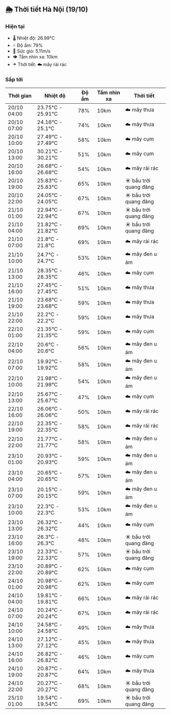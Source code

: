## 🌦️ Thời tiết Hà Nội (19/10)

### Hiện tại

- 🌡️ Nhiệt độ: 26.99℃
- 💦 Độ ẩm: 79%
- 💨 Sức gió: 5.11m/s
- 👁️ Tầm nhìn xa: 10km
- ☂️ Thời tiết: ☁️ mây rải rác

### Sắp tới

| Thời gian | Nhiệt độ | Độ ẩm | Tầm nhìn xa | Thời tiết |
| --- | --- | --- | --- | --- |
| 20/10 04:00 | 23.75℃ - 25.91℃ | 78% | 10km | ☁️ mây thưa |
| 20/10 07:00 | 24.16℃ - 25.1℃ | 74% | 10km | ☁️ mây thưa |
| 20/10 10:00 | 27.49℃ - 27.49℃ | 58% | 10km | ☁️ mây cụm |
| 20/10 13:00 | 30.21℃ - 30.21℃ | 51% | 10km | ☁️ mây cụm |
| 20/10 16:00 | 26.68℃ - 26.68℃ | 54% | 10km | ☁️ mây rải rác |
| 20/10 19:00 | 25.83℃ - 25.83℃ | 65% | 10km | ☀️ bầu trời quang đãng |
| 20/10 22:00 | 24.05℃ - 24.05℃ | 67% | 10km | ☀️ bầu trời quang đãng |
| 21/10 01:00 | 22.94℃ - 22.94℃ | 67% | 10km | ☀️ bầu trời quang đãng |
| 21/10 04:00 | 21.82℃ - 21.82℃ | 69% | 10km | ☀️ bầu trời quang đãng |
| 21/10 07:00 | 21.8℃ - 21.8℃ | 69% | 10km | ☁️ mây rải rác |
| 21/10 10:00 | 24.7℃ - 24.7℃ | 53% | 10km | ☁️ mây đen u ám |
| 21/10 13:00 | 28.35℃ - 28.35℃ | 46% | 10km | ☁️ mây cụm |
| 21/10 16:00 | 27.45℃ - 27.45℃ | 51% | 10km | ☁️ mây thưa |
| 21/10 19:00 | 23.68℃ - 23.68℃ | 59% | 10km | ☁️ mây thưa |
| 21/10 22:00 | 22.2℃ - 22.2℃ | 59% | 10km | ☁️ mây thưa |
| 22/10 01:00 | 21.35℃ - 21.35℃ | 59% | 10km | ☁️ mây cụm |
| 22/10 04:00 | 20.6℃ - 20.6℃ | 56% | 10km | ☁️ mây đen u ám |
| 22/10 07:00 | 19.92℃ - 19.92℃ | 58% | 10km | ☁️ mây đen u ám |
| 22/10 10:00 | 21.98℃ - 21.98℃ | 54% | 10km | ☁️ mây đen u ám |
| 22/10 13:00 | 25.67℃ - 25.67℃ | 47% | 10km | ☁️ mây cụm |
| 22/10 16:00 | 26.06℃ - 26.06℃ | 50% | 10km | ☁️ mây rải rác |
| 22/10 19:00 | 22.35℃ - 22.35℃ | 58% | 10km | ☁️ mây rải rác |
| 22/10 22:00 | 21.77℃ - 21.77℃ | 58% | 10km | ☁️ mây đen u ám |
| 23/10 01:00 | 20.93℃ - 20.93℃ | 59% | 10km | ☁️ mây đen u ám |
| 23/10 04:00 | 20.65℃ - 20.65℃ | 57% | 10km | ☁️ mây đen u ám |
| 23/10 07:00 | 20.15℃ - 20.15℃ | 59% | 10km | ☁️ mây đen u ám |
| 23/10 10:00 | 22.3℃ - 22.3℃ | 53% | 10km | ☁️ mây đen u ám |
| 23/10 13:00 | 26.32℃ - 26.32℃ | 44% | 10km | ☁️ mây cụm |
| 23/10 16:00 | 26.3℃ - 26.3℃ | 48% | 10km | ☀️ bầu trời quang đãng |
| 23/10 19:00 | 22.33℃ - 22.33℃ | 57% | 10km | ☀️ bầu trời quang đãng |
| 23/10 22:00 | 20.89℃ - 20.89℃ | 62% | 10km | ☁️ mây cụm |
| 24/10 01:00 | 20.98℃ - 20.98℃ | 62% | 10km | ☁️ mây cụm |
| 24/10 04:00 | 19.81℃ - 19.81℃ | 66% | 10km | ☁️ mây rải rác |
| 24/10 07:00 | 20.24℃ - 20.24℃ | 67% | 10km | ☁️ mây rải rác |
| 24/10 10:00 | 24.58℃ - 24.58℃ | 49% | 10km | ☁️ mây thưa |
| 24/10 13:00 | 27.12℃ - 27.12℃ | 45% | 10km | ☁️ mây thưa |
| 24/10 16:00 | 26.82℃ - 26.82℃ | 46% | 10km | ☁️ mây cụm |
| 24/10 19:00 | 20.87℃ - 20.87℃ | 64% | 10km | ☁️ mây thưa |
| 24/10 22:00 | 20.27℃ - 20.27℃ | 68% | 10km | ☀️ bầu trời quang đãng |
| 25/10 01:00 | 19.54℃ - 19.54℃ | 69% | 10km | ☀️ bầu trời quang đãng |
